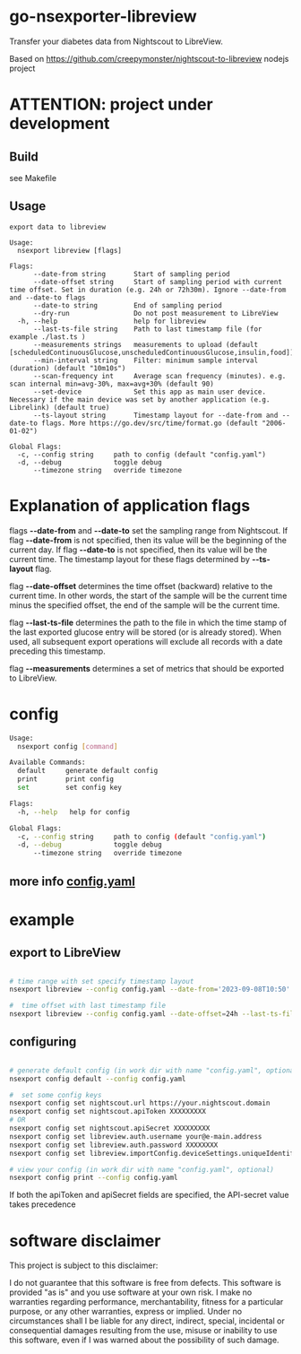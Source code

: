 # go-nsexporter-libreview
Transfer your diabetes data from Nightscout to LibreView.

Based on https://github.com/creepymonster/nightscout-to-libreview nodejs project

# ATTENTION: project under development



## Build
see Makefile

## Usage

```
export data to libreview

Usage:
  nsexport libreview [flags]

Flags:
      --date-from string       Start of sampling period
      --date-offset string     Start of sampling period with current time offset. Set in duration (e.g. 24h or 72h30m). Ignore --date-from and --date-to flags
      --date-to string         End of sampling period
      --dry-run                Do not post measurement to LibreView
  -h, --help                   help for libreview
      --last-ts-file string    Path to last timestamp file (for example ./last.ts )
      --measurements strings   measurements to upload (default [scheduledContinuousGlucose,unscheduledContinuousGlucose,insulin,food])
      --min-interval string    Filter: minimum sample interval (duration) (default "10m10s")
      --scan-frequency int     Average scan frequency (minutes). e.g. scan internal min=avg-30%, max=avg+30% (default 90)
      --set-device             Set this app as main user device. Necessary if the main device was set by another application (e.g. Librelink) (default true)
      --ts-layout string       Timestamp layout for --date-from and --date-to flags. More https://go.dev/src/time/format.go (default "2006-01-02")

Global Flags:
  -c, --config string     path to config (default "config.yaml")
  -d, --debug             toggle debug
      --timezone string   override timezone

```

# Explanation of application flags

flags **--date-from** and **--date-to** set the sampling range from Nightscout. If flag **--date-from** is not specified, then its value will be the beginning of the current day. If flag **--date-to** is not specified, then its value will be the current time. The timestamp layout for these flags determined by  **--ts-layout** flag.

flag **--date-offset** determines the time offset (backward) relative to the current time. In other words, the start of the sample will be the current time minus the specified offset, the end of the sample will be the current time.


flag **--last-ts-file** determines the path to the file in which the time stamp of the last exported glucose entry will be stored (or is already stored). When used, all subsequent export operations will exclude all records with a date preceding this timestamp.

flag **--measurements** determines a set of metrics that should be exported to LibreView.


# config

```bash
Usage:
  nsexport config [command]

Available Commands:
  default     generate default config
  print       print config
  set         set config key

Flags:
  -h, --help   help for config

Global Flags:
  -c, --config string     path to config (default "config.yaml")
  -d, --debug             toggle debug
      --timezone string   override timezone
```

## more info [config.yaml](https://github.com/blutz1982/go-nsexporter-libreview/blob/main/config.yaml)

# example

## export to LibreView

```bash

# time range with set specify timestamp layout
nsexport libreview --config config.yaml --date-from='2023-09-08T10:50' --date-to='2023-09-08T18:00' --ts-layout="2006-01-02T15:04"

#  time offset with last timestamp file
nsexport libreview --config config.yaml --date-offset=24h --last-ts-file=./last.ts

```

## configuring

```bash

# generate default config (in work dir with name "config.yaml", optional)
nsexport config default --config config.yaml

#  set some config keys
nsexport config set nightscout.url https://your.nightscout.domain
nsexport config set nightscout.apiToken XXXXXXXXX
# OR
nsexport config set nightscout.apiSecret XXXXXXXXX
nsexport config set libreview.auth.username your@e-main.address
nsexport config set libreview.auth.password XXXXXXXX
nsexport config set libreview.importConfig.deviceSettings.uniqueIdentifier xxxxxxxx-xxxx-xxxx-xxxx-xxxxxxxxxxxx

# view your config (in work dir with name "config.yaml", optional)
nsexport config print --config config.yaml

```

If both the apiToken and apiSecret fields are specified, the API-secret value takes precedence

# software disclaimer

This project is subject to this disclaimer:

I do not guarantee that this software is free from defects. This software is provided "as is" and you use
software at your own risk.
I make no warranties regarding performance, merchantability, fitness for a particular purpose, or any
other warranties, express or implied.
Under no circumstances shall I be liable for any direct, indirect, special,
incidental or consequential damages resulting from the use, misuse or inability to use this software,
even if I was warned about the possibility of such damage.